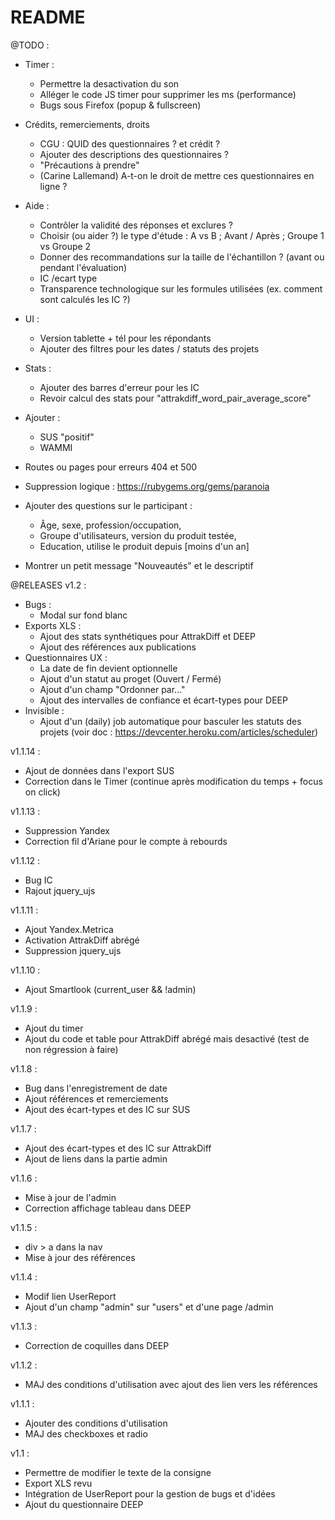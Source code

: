 # README

@TODO :
- Timer :
  - Permettre la desactivation du son
  - Alléger le code JS timer pour supprimer les ms (performance)
  - Bugs sous Firefox (popup & fullscreen)

- Crédits, remerciements, droits
  - CGU : QUID des questionnaires ? et crédit ?
  - Ajouter des descriptions des questionnaires ?
  - "Précautions à prendre"
  - (Carine Lallemand) A-t-on le droit de mettre ces questionnaires en ligne ?

- Aide :
  - Contrôler la validité des réponses et exclures ?
  - Choisir (ou aider ?) le type d'étude : A vs B ; Avant / Après ; Groupe 1 vs Groupe 2
  - Donner des recommandations sur la taille de l'échantillon ? (avant ou pendant l'évaluation)
  - IC /ecart type
  - Transparence technologique sur les formules utilisées (ex. comment sont calculés les IC ?)

- UI :
  - Version tablette + tél pour les répondants
  - Ajouter des filtres pour les dates / statuts des projets

- Stats :
  - Ajouter des barres d'erreur pour les IC
  - Revoir calcul des stats pour "attrakdiff_word_pair_average_score"

- Ajouter :
  - SUS "positif"
  - WAMMI

- Routes ou pages pour erreurs 404 et 500

- Suppression logique : https://rubygems.org/gems/paranoia
- Ajouter des questions sur le participant :
  - Âge, sexe, profession/occupation,
  - Groupe d'utilisateurs, version du produit testée,
  - Education, utilise le produit depuis [moins d'un an]

- Montrer un petit message "Nouveautés" et le descriptif

@RELEASES
v1.2 :
- Bugs :
  - Modal sur fond blanc
- Exports XLS :
  - Ajout des stats synthétiques pour AttrakDiff et DEEP
  - Ajout des références aux publications
- Questionnaires UX :
  - La date de fin devient optionnelle
  - Ajout d'un statut au proget (Ouvert / Fermé)
  - Ajout d'un champ "Ordonner par..."
  - Ajout des intervalles de confiance et écart-types pour DEEP
- Invisible :
  - Ajout d'un (daily) job automatique pour basculer les statuts des projets (voir doc : https://devcenter.heroku.com/articles/scheduler)

v1.1.14 :
- Ajout de données dans l'export SUS
- Correction dans le Timer (continue après modification du temps + focus on click)

v1.1.13 :
- Suppression Yandex
- Correction fil d'Ariane pour le compte à rebourds

v1.1.12 :
- Bug IC
- Rajout jquery_ujs

v1.1.11 :
- Ajout Yandex.Metrica
- Activation AttrakDiff abrégé
- Suppression jquery_ujs

v1.1.10 :
- Ajout Smartlook (current_user && !admin)

v1.1.9 :
- Ajout du timer
- Ajout du code et table pour AttrakDiff abrégé mais desactivé (test de non régression à faire)

v1.1.8 :
- Bug dans l'enregistrement de date
- Ajout références et remerciements
- Ajout des écart-types et des IC sur SUS

v1.1.7 :
- Ajout des écart-types et des IC sur AttrakDiff
- Ajout de liens dans la partie admin

v1.1.6 :
- Mise à jour de l'admin
- Correction affichage tableau dans DEEP

v1.1.5 :
- div > a dans la nav
- Mise à jour des références

v1.1.4 :
- Modif lien UserReport
- Ajout d'un champ "admin" sur "users" et d'une page /admin

v1.1.3 :
- Correction de coquilles dans DEEP

v1.1.2 :
- MAJ des conditions d'utilisation avec ajout des lien vers les références

v1.1.1 :
- Ajouter des conditions d'utilisation
- MAJ des checkboxes et radio

v1.1 :
- Permettre de modifier le texte de la consigne
- Export XLS revu
- Intégration de UserReport pour la gestion de bugs et d'idées
- Ajout du questionnaire DEEP
